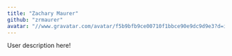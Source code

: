 ```yaml
---
title: "Zachary Maurer"
github: "zrmaurer"
avatar: "//www.gravatar.com/avatar/f5b9bfb9ce00710f1bbce90e9dc9d9e3?d=identicon"
---
```


User description here!

